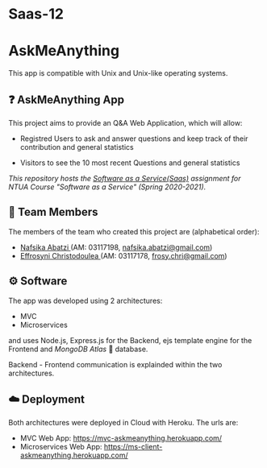 # Saas-12
# AskMeAnything

This app is compatible with Unix and Unix-like operating systems.

## :question: AskMeAnything App

This project aims to provide an Q&A Web Application, which will allow:

* Registred Users to ask and answer questions and keep track of their contribution and general statistics

* Visitors to see the 10 most recent Questions and general statistics


_This repository hosts the [Software as a Service(Saas)](https://shmmy.ntua.gr/wiki/index.php/%CE%A4%CE%B5%CF%87%CE%BD%CE%BF%CE%BB%CE%BF%CE%B3%CE%AF%CE%B5%CF%82_%CE%91%CE%BD%CE%AC%CF%80%CF%84%CF%85%CE%BE%CE%B7%CF%82_%CE%A5%CF%80%CE%B7%CF%81%CE%B5%CF%83%CE%B9%CF%8E%CE%BD_%CE%9B%CE%BF%CE%B3%CE%B9%CF%83%CE%BC%CE%B9%CE%BA%CE%BF%CF%8D) assignment for NTUA Course "Software as a Service" (Spring 2020-2021)._


## :muscle: Team Members

The members of the team who created this project are (alphabetical order):
 * [Nafsika Abatzi  ](https://github.com/nafsika24)    (AM: 03117198, nafsika.abatzi@gmail.com)
 * [Effrosyni Christodoulea   ](https://github.com/frosychr) (AM: 03117178, frosy.chri@gmail.com)


## :gear: Software 

The app was developed using 2 architectures:

* MVC
* Microservices

and uses Node.js, Express.js for the Backend, ejs template engine for the Frontend and  _MongoDB Atlas_ :leaves: database.

Backend - Frontend communication is explainded within the two architectures.

## :cloud: Deployment  
Both architectures were deployed in Cloud with Heroku. The urls are:
* MVC Web App: https://mvc-askmeanything.herokuapp.com/
* Microservices Web App: https://ms-client-askmeanything.herokuapp.com/



